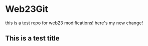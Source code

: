 # Web23Git

this is a test repo for web23
modifications!
here's my new change!

## This is a test title
